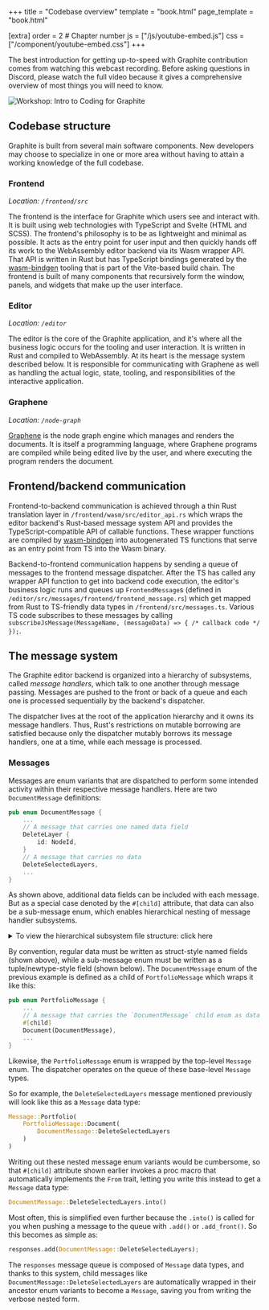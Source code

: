 +++
title = "Codebase overview"
template = "book.html"
page_template = "book.html"

[extra]
order = 2 # Chapter number
js = ["/js/youtube-embed.js"]
css = ["/component/youtube-embed.css"]
+++

The best introduction for getting up-to-speed with Graphite contribution comes from watching this webcast recording. Before asking questions in Discord, please watch the full video because it gives a comprehensive overview of most things you will need to know.

<div class="youtube-embed aspect-16x9">
	<img data-youtube-embed="vUzIeg8frh4" src="https://static.graphite.rs/content/volunteer/guide/workshop-intro-to-coding-for-graphite-youtube.avif" onerror="this.onerror = null; this.src = this.src.replace('.avif', '.png')" alt="Workshop: Intro to Coding for Graphite" />
</div>

<!-- ## Tech stack -->
<!-- - rustc: Compiler for node graph generics and custom nodes -->
<!-- - rust-gpu: Compiler backend to generate compute shaders from Rust source code -->
<!-- - wgpu: Portable graphics API for running compute shaders on desktop and web -->
<!-- - Tauri: lightweight desktop web UI shell while the backend runs natively (experimental) -->
<!-- - Vello: GPU-accelerated vector graphics renderer -->
<!-- - COSMIC Text: Text shaping and typesetting -->
<!-- - Wasmer or Wasmtime: Portable, sandboxed runtime for custom nodes -->
<!-- - Tokio: parallelized job execution in the node graph pipeline -->
<!-- - Xilem: High-performance native UI framework, to replace Tauri when ready -->

## Codebase structure

Graphite is built from several main software components. New developers may choose to specialize in one or more area without having to attain a working knowledge of the full codebase.

### Frontend

*Location: `/frontend/src`*

The frontend is the interface for Graphite which users see and interact with. It is built using web technologies with TypeScript and Svelte (HTML and SCSS). The frontend's philosophy is to be as lightweight and minimal as possible. It acts as the entry point for user input and then quickly hands off its work to the WebAssembly editor backend via its Wasm wrapper API. That API is written in Rust but has TypeScript bindings generated by the [wasm-bindgen](https://github.com/rustwasm/wasm-bindgen) tooling that is part of the Vite-based build chain. The frontend is built of many components that recursively form the window, panels, and widgets that make up the user interface.

### Editor

*Location: `/editor`*

The editor is the core of the Graphite application, and it's where all the business logic occurs for the tooling and user interaction. It is written in Rust and compiled to WebAssembly. At its heart is the message system described below. It is responsible for communicating with Graphene as well as handling the actual logic, state, tooling, and responsibilities of the interactive application.

### Graphene

*Location: `/node-graph`*

[Graphene](../graphene/) is the node graph engine which manages and renders the documents. It is itself a programming language, where Graphene programs are compiled while being edited live by the user, and where executing the program renders the document.

## Frontend/backend communication

Frontend-to-backend communication is achieved through a thin Rust translation layer in `/frontend/wasm/src/editor_api.rs` which wraps the editor backend's Rust-based message system API and provides the TypeScript-compatible API of callable functions. These wrapper functions are compiled by [wasm-bindgen](https://github.com/rustwasm/wasm-bindgen) into autogenerated TS functions that serve as an entry point from TS into the Wasm binary.

Backend-to-frontend communication happens by sending a queue of messages to the frontend message dispatcher. After the TS has called any wrapper API function to get into backend code execution, the editor's business logic runs and queues up `FrontendMessage`s (defined in `/editor/src/messages/frontend/frontend_message.rs`) which get mapped from Rust to TS-friendly data types in `/frontend/src/messages.ts`. Various TS code subscribes to these messages by calling `subscribeJsMessage(MessageName, (messageData) => { /* callback code */ });`.

## The message system

The Graphite editor backend is organized into a hierarchy of subsystems, called *message handlers*, which talk to one another through message passing. Messages are pushed to the front or back of a queue and each one is processed sequentially by the backend's dispatcher.

The dispatcher lives at the root of the application hierarchy and it owns its message handlers. Thus, Rust's restrictions on mutable borrowing are satisfied because only the dispatcher mutably borrows its message handlers, one at a time, while each message is processed.

### Messages

Messages are enum variants that are dispatched to perform some intended activity within their respective message handlers. Here are two `DocumentMessage` definitions:
```rs
pub enum DocumentMessage {
	...
	// A message that carries one named data field
	DeleteLayer {
		id: NodeId,
	}
	// A message that carries no data
	DeleteSelectedLayers,
	...
}
```

As shown above, additional data fields can be included with each message. But as a special case denoted by the `#[child]` attribute, that data can also be a sub-message enum, which enables hierarchical nesting of message handler subsystems.

<details>
<summary>To view the hierarchical subsystem file structure: click here</summary>

<!--
Generated with:
cd editor/src/messages
tree -P '*_message.rs|*_message_handler.rs|*_tool.rs' --prune
Then the first line's "." was replaced with "messages"
-->

```
messages
├── broadcast
│   ├── broadcast_message.rs
│   └── broadcast_message_handler.rs
├── debug
│   ├── debug_message.rs
│   └── debug_message_handler.rs
├── dialog
│   ├── dialog_message.rs
│   ├── dialog_message_handler.rs
│   ├── export_dialog
│   │   ├── export_dialog_message.rs
│   │   └── export_dialog_message_handler.rs
│   ├── new_document_dialog
│   │   ├── new_document_dialog_message.rs
│   │   └── new_document_dialog_message_handler.rs
│   └── preferences_dialog
│       ├── preferences_dialog_message.rs
│       └── preferences_dialog_message_handler.rs
├── frontend
│   └── frontend_message.rs
├── globals
│   ├── globals_message.rs
│   └── globals_message_handler.rs
├── input_mapper
│   ├── input_mapper_message.rs
│   ├── input_mapper_message_handler.rs
│   └── key_mapping
│       ├── key_mapping_message.rs
│       └── key_mapping_message_handler.rs
├── input_preprocessor
│   ├── input_preprocessor_message.rs
│   └── input_preprocessor_message_handler.rs
├── layout
│   ├── layout_message.rs
│   └── layout_message_handler.rs
├── portfolio
│   ├── document
│   │   ├── document_message.rs
│   │   ├── document_message_handler.rs
│   │   ├── graph_operation
│   │   │   ├── graph_operation_message.rs
│   │   │   └── graph_operation_message_handler.rs
│   │   ├── navigation
│   │   │   ├── navigation_message.rs
│   │   │   └── navigation_message_handler.rs
│   │   ├── node_graph
│   │   │   ├── node_graph_message.rs
│   │   │   └── node_graph_message_handler.rs
│   │   ├── overlays
│   │   │   ├── overlays_message.rs
│   │   │   └── overlays_message_handler.rs
│   │   └── properties_panel
│   │       ├── properties_panel_message.rs
│   │       └── properties_panel_message_handler.rs
│   ├── menu_bar
│   │   ├── menu_bar_message.rs
│   │   └── menu_bar_message_handler.rs
│   ├── portfolio_message.rs
│   └── portfolio_message_handler.rs
├── preferences
│   ├── preferences_message.rs
│   └── preferences_message_handler.rs
├── tool
│   ├── tool_message.rs
│   ├── tool_message_handler.rs
│   ├── tool_messages
│   │   ├── artboard_tool.rs
│   │   ├── brush_tool.rs
│   │   ├── ellipse_tool.rs
│   │   ├── eyedropper_tool.rs
│   │   ├── fill_tool.rs
│   │   ├── freehand_tool.rs
│   │   ├── gradient_tool.rs
│   │   ├── imaginate_tool.rs
│   │   ├── line_tool.rs
│   │   ├── navigate_tool.rs
│   │   ├── path_tool.rs
│   │   ├── pen_tool.rs
│   │   ├── polygon_tool.rs
│   │   ├── rectangle_tool.rs
│   │   ├── select_tool.rs
│   │   ├── spline_tool.rs
│   │   └── text_tool.rs
│   └── transform_layer
│       ├── transform_layer_message.rs
│       └── transform_layer_message_handler.rs
└── workspace
    ├── workspace_message.rs
    └── workspace_message_handler.rs
```

</details>

By convention, regular data must be written as struct-style named fields (shown above), while a sub-message enum must be written as a tuple/newtype-style field (shown below). The `DocumentMessage` enum of the previous example is defined as a child of `PortfolioMessage` which wraps it like this:

```rs
pub enum PortfolioMessage {
	...
	// A message that carries the `DocumentMessage` child enum as data
	#[child]
	Document(DocumentMessage),
	...
}
```

Likewise, the `PortfolioMessage` enum is wrapped by the top-level `Message` enum. The dispatcher operates on the queue of these base-level `Message` types.

So for example, the `DeleteSelectedLayers` message mentioned previously will look like this as a `Message` data type:

```rs
Message::Portfolio(
	PortfolioMessage::Document(
		DocumentMessage::DeleteSelectedLayers
	)
)
```

Writing out these nested message enum variants would be cumbersome, so that `#[child]` attribute shown earlier invokes a proc macro that automatically implements the `From` trait, letting you write this instead to get a `Message` data type:

```rs
DocumentMessage::DeleteSelectedLayers.into()
```

Most often, this is simplified even further because the `.into()` is called for you when pushing a message to the queue with `.add()` or `.add_front()`. So this becomes as simple as:

```rs
responses.add(DocumentMessage::DeleteSelectedLayers);
```

The `responses` message queue is composed of `Message` data types, and thanks to this system, child messages like `DocumentMessage::DeleteSelectedLayers` are automatically wrapped in their ancestor enum variants to become a `Message`, saving you from writing the verbose nested form.
